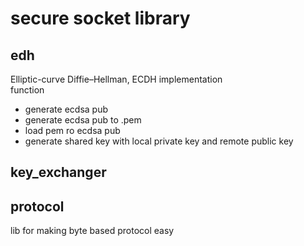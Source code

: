 # secure socket library

## edh
Elliptic-curve Diffie–Hellman, ECDH implementation   
function   
 - generate ecdsa pub
 - generate ecdsa pub to .pem
 - load pem ro ecdsa pub
 - generate shared key with local private key and remote public key
 
## key_exchanger


## protocol
lib for making byte based protocol easy